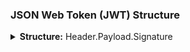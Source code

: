 ### JSON Web Token (JWT) Structure

<details>
  <summary><strong>Structure:</strong> Header.Payload.Signature</summary>

- **Header**:  
  A Base64URL-encoded JSON object that describes the token type and the signing algorithm used.

  Example:
  {
    "alg": "HS256", // Algorithm used for signing (e.g., HMAC SHA256)
    "typ": "JWT"    // Token type
  }

  Encoded as:  
  eyJhbGciOiJIUzI1NiIsInR5cCI6IkpXVCJ9

- **Payload**:  
  The payload is a Base64URL-encoded JSON object containing the **claims**. Claims are statements about the user or additional metadata.  

  Types of Claims:
  - **Registered Claims**: Predefined keys like:
    - iss (Issuer)  
    - sub (Subject)  
    - exp (Expiration Time)  
  - **Public Claims**: Custom data, e.g., email, role.  
  - **Private Claims**: Custom data agreed between sender and receiver.

  Example:
  {
    "sub": "1234567890", // Subject (e.g., user ID)
    "name": "John Doe",  // Custom claim
    "iat": 1516239022    // Issued at timestamp
  }

  Encoded as:  
  eyJzdWIiOiIxMjM0NTY3ODkwIiwibmFtZSI6IkpvaG4gRG9lIiwiaWF0IjoxNTE2MjM5MDIyfQ

- **Signature**:  
  The signature ensures the integrity of the token. It is generated using the following:

  HMACSHA256(
    base64UrlEncode(header) + "." + base64UrlEncode(payload),
    secret
  )

  Example signature:  
  SflKxwRJSMeKKF2QT4fwpMeJf36POk6yJV_adQssw5c

</details>
